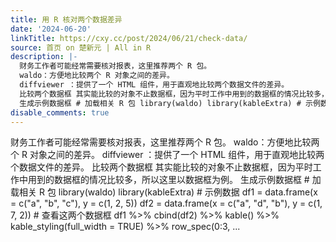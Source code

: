 ```yaml
---
title: 用 R 核对两个数据差异
date: '2024-06-20'
linkTitle: https://cxy.cc/post/2024/06/21/check-data/
source: 首页 on 楚新元 | All in R
description: |-
  财务工作者可能经常需要核对报表，这里推荐两个 R 包。
  waldo：方便地比较两个 R 对象之间的差异。
  diffviewer ：提供了一个 HTML 组件，用于直观地比较两个数据文件的差异。
  比较两个数据框 其实能比较的对象不止数据框，因为平时工作中用到的数据框的情况比较多，所以这里以数据框为例。
  生成示例数据框 # 加载相关 R 包 library(waldo) library(kableExtra) # 示例数据 df1 = data.frame(x = c(&quot;a&quot;, &quot;b&quot;, &quot;c&quot;), y = c(1, 2, 5)) df2 = data.frame(x = c(&quot;a&quot;, &quot;d&quot;, &quot;b&quot;), y = c(1, 7, 2)) # 查看这两个数据框 df1 %&gt;% cbind(df2) %&gt;% kable() %&gt;% kable_styling(full_width = TRUE) %&gt;% row_spec(0:3,  ...
disable_comments: true
---
```

财务工作者可能经常需要核对报表，这里推荐两个 R 包。
waldo：方便地比较两个 R 对象之间的差异。
diffviewer ：提供了一个 HTML 组件，用于直观地比较两个数据文件的差异。
比较两个数据框 其实能比较的对象不止数据框，因为平时工作中用到的数据框的情况比较多，所以这里以数据框为例。
生成示例数据框 # 加载相关 R 包 library(waldo) library(kableExtra) # 示例数据 df1 = data.frame(x = c(&quot;a&quot;, &quot;b&quot;, &quot;c&quot;), y = c(1, 2, 5)) df2 = data.frame(x = c(&quot;a&quot;, &quot;d&quot;, &quot;b&quot;), y = c(1, 7, 2)) # 查看这两个数据框 df1 %&gt;% cbind(df2) %&gt;% kable() %&gt;% kable_styling(full_width = TRUE) %&gt;% row_spec(0:3,  ...